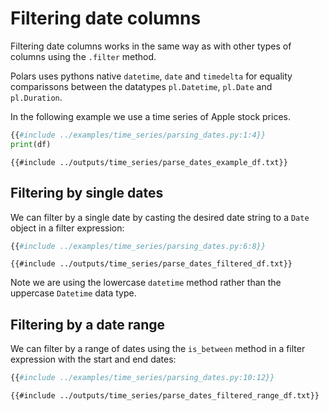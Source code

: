 # Filtering date columns

Filtering date columns works in the same way as with other types of columns using the `.filter` method.

Polars uses pythons native `datetime`, `date` and `timedelta` for equality comparissons between the datatypes
`pl.Datetime`, `pl.Date` and `pl.Duration`.

In the following example we use a time series of Apple stock prices.

```python
{{#include ../examples/time_series/parsing_dates.py:1:4}}
print(df)
```

```text
{{#include ../outputs/time_series/parse_dates_example_df.txt}}
```

## Filtering by single dates

We can filter by a single date by casting the desired date string to a `Date` object
in a filter expression:

```python
{{#include ../examples/time_series/parsing_dates.py:6:8}}
```

```text
{{#include ../outputs/time_series/parse_dates_filtered_df.txt}}
```

Note we are using the lowercase `datetime` method rather than the uppercase `Datetime` data type.

## Filtering by a date range

We can filter by a range of dates using the `is_between` method in a filter expression with the start and end dates:

```python
{{#include ../examples/time_series/parsing_dates.py:10:12}}
```

```text
{{#include ../outputs/time_series/parse_dates_filtered_range_df.txt}}
```
